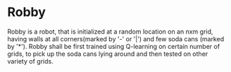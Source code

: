  # Robby

Robby is a robot, that is initialized at a random location on an nxm grid, having walls at all corners(marked by '-' or '|')  and few soda cans (marked by '*'). Robby shall be first trained using Q-learning on certain number of grids, to pick up the soda cans lying around and then tested on other variety of grids. 
